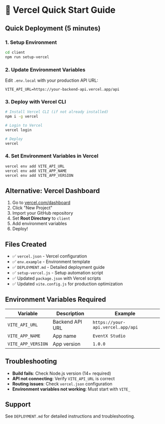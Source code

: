 # 🚀 Vercel Quick Start Guide

## Quick Deployment (5 minutes)

### 1. Setup Environment
```bash
cd client
npm run setup-vercel
```

### 2. Update Environment Variables
Edit `.env.local` with your production API URL:
```env
VITE_API_URL=https://your-backend-api.vercel.app/api
```

### 3. Deploy with Vercel CLI
```bash
# Install Vercel CLI (if not already installed)
npm i -g vercel

# Login to Vercel
vercel login

# Deploy
vercel
```

### 4. Set Environment Variables in Vercel
```bash
vercel env add VITE_API_URL
vercel env add VITE_APP_NAME
vercel env add VITE_APP_VERSION
```

## Alternative: Vercel Dashboard

1. Go to [vercel.com/dashboard](https://vercel.com/dashboard)
2. Click "New Project"
3. Import your GitHub repository
4. Set **Root Directory** to `client`
5. Add environment variables
6. Deploy!

## Files Created

- ✅ `vercel.json` - Vercel configuration
- ✅ `env.example` - Environment template
- ✅ `DEPLOYMENT.md` - Detailed deployment guide
- ✅ `setup-vercel.js` - Setup automation script
- ✅ Updated `package.json` with Vercel scripts
- ✅ Updated `vite.config.js` for production optimization

## Environment Variables Required

| Variable | Description | Example |
|----------|-------------|---------|
| `VITE_API_URL` | Backend API URL | `https://your-api.vercel.app/api` |
| `VITE_APP_NAME` | App name | `EventX Studio` |
| `VITE_APP_VERSION` | App version | `1.0.0` |

## Troubleshooting

- **Build fails**: Check Node.js version (14+ required)
- **API not connecting**: Verify `VITE_API_URL` is correct
- **Routing issues**: Check `vercel.json` configuration
- **Environment variables not working**: Must start with `VITE_`

## Support

See `DEPLOYMENT.md` for detailed instructions and troubleshooting.
